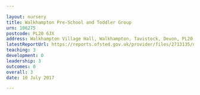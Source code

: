 ```yaml
---

layout: nursery
title: Walkhampton Pre-School and Toddler Group
urn: 106275
postcode: PL20 6JX
address: Walkhampton Village Hall, Walkhampton, Tavistock, Devon, PL20 6JX
latestReportUrl: https://reports.ofsted.gov.uk/provider/files/2713135/urn/106275.pdf
teaching: 3
development: 0
leadership: 3
outcomes: 0
overall: 3
date: 10 July 2017

---
```

